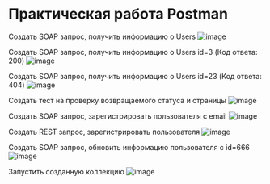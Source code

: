 # Практическая работа Postman
Создать SOAP запрос, получить информацию о Users
![image](https://user-images.githubusercontent.com/100138324/155132718-dbd2047a-4e76-45c7-ac22-3439c6d143c4.png)

Создать SOAP запрос, получить информацию о Users id=3 (Код ответа: 200)
![image](https://user-images.githubusercontent.com/100138324/155132733-822d34d5-30e8-484b-bb86-d975157df09e.png)

Создать SOAP запрос, получить информацию о Users id=23 (Код ответа: 404)
![image](https://user-images.githubusercontent.com/100138324/155132775-16e0b9f0-42aa-4ce2-9eb5-ec0191b817c9.png)

Создать тест на проверку возвращаемого статуса и страницы
![image](https://user-images.githubusercontent.com/100138324/155132793-7a88d974-1194-4449-b69c-46f151b1b4c4.png)

Создать SOAP запрос, зарегистрировать пользователя с email
![image](https://user-images.githubusercontent.com/100138324/155132828-1df3355f-2df9-4c6e-9533-1c6a2c78e2c2.png)

Создать REST запрос, зарегистрировать пользователя
![image](https://user-images.githubusercontent.com/100138324/155132858-aa6cd54d-66a1-4ce4-8015-ade56fa1859e.png)

Создать SOAP запрос, обновить информацию пользователя с id=666
![image](https://user-images.githubusercontent.com/100138324/155132886-bd70e05c-dd89-43be-9719-ca7a729ab982.png)

Запустить созданную коллекцию
![image](https://user-images.githubusercontent.com/100138324/155132918-59898c4e-2b68-42fe-917c-5fafedb520b1.png)
